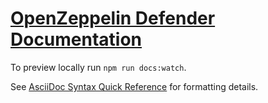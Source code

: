 # [OpenZeppelin Defender Documentation](https://docs.openzeppelin.com/defender)

To preview locally run `npm run docs:watch`.

See [AsciiDoc Syntax Quick Reference](https://asciidoctor.org/docs/asciidoc-syntax-quick-reference/) for formatting details.
